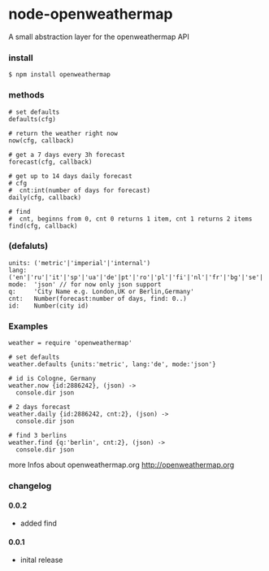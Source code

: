 node-openweathermap
===================

A small abstraction layer for the openweathermap API

### install

    $ npm install openweathermap

### methods

    # set defaults
    defaults(cfg)

    # return the weather right now
    now(cfg, callback)

    # get a 7 days every 3h forecast
    forecast(cfg, callback)

    # get up to 14 days daily forecast
    # cfg
    #  cnt:int(number of days for forecast)
    daily(cfg, callback)
    
    # find
    #  cnt, beginns from 0, cnt 0 returns 1 item, cnt 1 returns 2 items
    find(cfg, callback)
    
### (defaluts)

    units: ('metric'|'imperial'|'internal')
    lang:  ('en'|'ru'|'it'|'sp'|'ua'|'de'|pt'|'ro'|'pl'|'fi'|'nl'|'fr'|'bg'|'se'|'zh_tw'|zh_cn')
    mode:  'json' // for now only json support
    q:     'City Name e.g. London,UK or Berlin,Germany'
    cnt:   Number(forecast:number of days, find: 0..)
    id:    Number(city id)

### Examples

    weather = require 'openweathermap'
    
    # set defaults
    weather.defaults {units:'metric', lang:'de', mode:'json'}
    
    # id is Cologne, Germany
    weather.now {id:2886242}, (json) ->
      console.dir json

    # 2 days forecast
    weather.daily {id:2886242, cnt:2}, (json) ->
      console.dir json

    # find 3 berlins
    weather.find {q:'berlin', cnt:2}, (json) ->
      console.dir json

more Infos about openweathermap.org <http://openweathermap.org>

### changelog

#### 0.0.2
* added find

#### 0.0.1
* inital release

